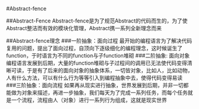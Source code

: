 #Abstract-fence

##Abstract-Fence
Abstract-fence是为了规范Abstract的代码而生的，为了使Abstract整洁而有效的模块化管理，Abstract携一系列全新理念而来

##Abstract-fence理念
###一阶抽象：面向过程
最开始的编程语言为了解决代码复用的问题，提出了面向过程，自顶向下逐级细化的编程理念，这时候诞生了function，于时语言为不同的function与子function堆砌
###二阶抽象: 面向对象
编程语言发展到后期，大量的function堆砌与子过程间的调用已无法使代码变得清晰可读，于是有了后来的面向对象的抽象体系，一切皆对象，比如人，比如动物，人有什么方法，可以有什么行为等等引入到编程抽象中去，使得代码变得易读
###三阶抽象：面向流程
如果再从现实进行抽象，世界发展到后期，并非一切都能做为对象来描述，再进一步抽象，我们每天为了完成一系列任务，而每个任务就是一个流程，流程由人（对象）进行一系列行为组成，这就是现实世界
